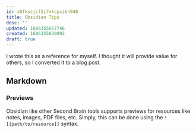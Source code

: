 ```yaml
---
id: x8fkscjcl5i7xkcpxibh940
title: Obsidian Tips
desc: ''
updated: 1686355857746
created: 1686355830892
draft: true
---
```


I wrote this as a reference for myself. I thought it will provide value for others, so I converted it to a blog post.  

## Markdown

### Previews

Obsidian like other Second Brain tools supports previews for resources like notes, images, PDF files, etc.
Simply, this can be done using the `![[path/to/resource]]` syntax. 